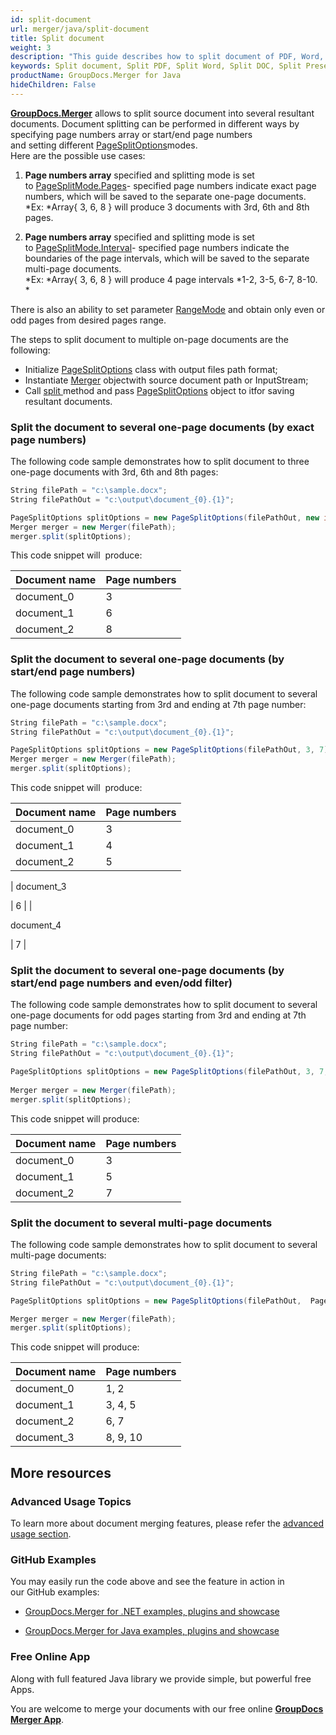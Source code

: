 ```yaml
---
id: split-document
url: merger/java/split-document
title: Split document
weight: 3
description: "This guide describes how to split document of PDF, Word, Excel, PowerPoint and many other formats into several resultant documents using GroupDocs.Merger for Java API."
keywords: Split document, Split PDF, Split Word, Split DOC, Split Presentation, Split Excel
productName: GroupDocs.Merger for Java
hideChildren: False
---
```

[**GroupDocs.Merger**](https://products.groupdocs.com/merger/java) allows to split source document into several resultant documents. Document splitting can be performed in different ways by specifying page numbers array or start/end page numbers and setting different [PageSplitOptions](https://apireference.groupdocs.com/java/merger/com.groupdocs.merger.domain.options/PageSplitOptions)modes.  
Here are the possible use cases:

1.  **Page numbers array** specified and splitting mode is set to [PageSplitMode.Pages](https://apireference.groupdocs.com/java/merger/com.groupdocs.merger.domain.options/PageSplitMode#Pages)\- specified page numbers indicate exact page numbers, which will be saved to the separate one-page documents.  
    *Ex: *Array{ 3, 6, 8 } will produce 3 documents with 3rd, 6th and 8th pages.
    
2.  **Page numbers array** specified and splitting mode is set to [PageSplitMode.Interval](https://apireference.groupdocs.com/java/merger/com.groupdocs.merger.domain.options/PageSplitMode#Interval)\- specified page numbers indicate the boundaries of the page intervals, which will be saved to the separate multi-page documents.  
    *Ex: *Array{ 3, 6, 8 } will produce 4 page intervals *1-2, 3-5, 6-7, 8-10.  
    *
    

  

There is also an ability to set parameter [RangeMode](https://apireference.groupdocs.com/java/merger/com.groupdocs.merger.domain.options/RangeMode) and obtain only even or odd pages from desired pages range.  
  
The steps to split document to multiple on-page documents are the following:

*   Initialize [PageSplitOptions](https://apireference.groupdocs.com/java/merger/com.groupdocs.merger.domain.options/PageSplitOptions) class with output files path format;
*   Instantiate [Merger](https://apireference.groupdocs.com/java/merger/com.groupdocs.merger/Merger) objectwith source document path or InputStream;
*   Call [split ](https://apireference.groupdocs.com/java/merger/com.groupdocs.merger/Merger#split(com.groupdocs.merger.domain.options.interfaces.IPageSplitOptions))method and pass [PageSplitOptions](https://apireference.groupdocs.com/java/merger/com.groupdocs.merger.domain.options/PageSplitOptions) object to itfor saving resultant documents.

### Split the document to several one-page documents (by exact page numbers)

The following code sample demonstrates how to split document to three one-page documents with 3rd, 6th and 8th pages:

```csharp
String filePath = "c:\sample.docx";
String filePathOut = "c:\output\document_{0}.{1}";

PageSplitOptions splitOptions = new PageSplitOptions(filePathOut, new int[] { 3, 6, 8 });
Merger merger = new Merger(filePath);
merger.split(splitOptions);
```

This code snippet will  produce:

| Document name | Page numbers |
| --- | --- |
| document\_0 | 3 |
| document\_1 | 6 |
| document\_2 | 8 |

### Split the document to several one-page documents (by start/end page numbers)

The following code sample demonstrates how to split document to several one-page documents starting from 3rd and ending at 7th page number:

```csharp
String filePath = "c:\sample.docx";
String filePathOut = "c:\output\document_{0}.{1}";

PageSplitOptions splitOptions = new PageSplitOptions(filePathOut, 3, 7);  
Merger merger = new Merger(filePath);
merger.split(splitOptions);   
```

This code snippet will  produce:

| Document name | Page numbers |
| --- | --- |
| document\_0 | 3 |
| document\_1 | 4 |
| document\_2 | 5 |
| 
document\_3     

 | 6 |
| 

document\_4  

 | 7 |

### Split the document to several one-page documents (by start/end page numbers and even/odd filter)

The following code sample demonstrates how to split document to several one-page documents for odd pages starting from 3rd and ending at 7th page number:

```csharp
String filePath = "c:\sample.docx";
String filePathOut = "c:\output\document_{0}.{1}";

PageSplitOptions splitOptions = new PageSplitOptions(filePathOut, 3, 7, RangeMode.OddPages);
   
Merger merger = new Merger(filePath);
merger.split(splitOptions);
```

This code snippet will produce:

| Document name | Page numbers |
| --- | --- |
| document\_0 | 3 |
| document\_1 | 5 |
| document\_2 | 7 |

### Split the document to several multi-page documents

The following code sample demonstrates how to split document to several multi-page documents:

```csharp
String filePath = "c:\sample.docx";
String filePathOut = "c:\output\document_{0}.{1}";

PageSplitOptions splitOptions = new PageSplitOptions(filePathOut,  PageSplitMode.Interval, new int[] { 3, 6, 8 },);

Merger merger = new Merger(filePath);
merger.split(splitOptions);
```

This code snippet will produce:

| Document name | Page numbers |
| --- | --- |
| document\_0 | 1, 2 |
| document\_1 | 3, 4, 5 |
| document\_2 | 6, 7 |
| document\_3 | 8, 9, 10 |

## More resources

### Advanced Usage Topics 

To learn more about document merging features, please refer the [advanced usage section](Advanced%2Busage.html).

### GitHub Examples 

You may easily run the code above and see the feature in action in our GitHub examples:

*   [GroupDocs.Merger for .NET examples, plugins and showcase](https://github.com/groupdocs-merger/GroupDocs.Merger-for-.NET)
    
*   [GroupDocs.Merger for Java examples, plugins and showcase](https://github.com/groupdocs-merger/GroupDocs.Merger-for-Java)
    

### Free Online App 

Along with full featured Java library we provide simple, but powerful free Apps.

You are welcome to merge your documents with our free online **[GroupDocs Merger App](https://products.groupdocs.app/merger)**.
